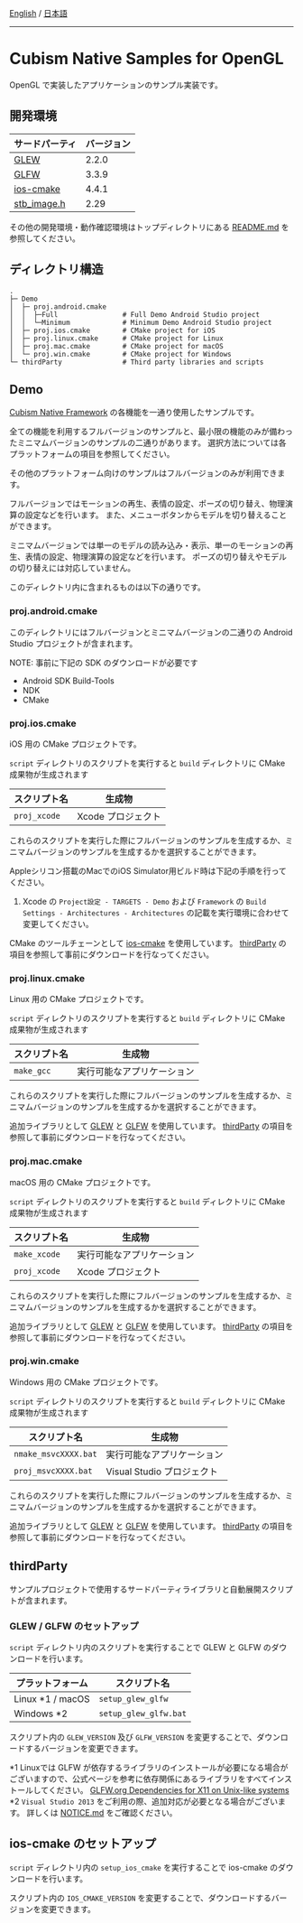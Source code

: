[English](README.md) / [日本語](README.ja.md)

---

# Cubism Native Samples for OpenGL

OpenGL で実装したアプリケーションのサンプル実装です。


## 開発環境

| サードパーティ | バージョン |
| --- | --- |
| [GLEW] | 2.2.0 |
| [GLFW] | 3.3.9 |
| [ios-cmake] | 4.4.1 |
| [stb_image.h] | 2.29 |

その他の開発環境・動作確認環境はトップディレクトリにある [README.md](/README.ja.md) を参照してください。


## ディレクトリ構造

```
.
├─ Demo
│  ├─ proj.android.cmake
│  │  ├─Full                # Full Demo Android Studio project
│  │  └─Minimum             # Minimum Demo Android Studio project
│  ├─ proj.ios.cmake        # CMake project for iOS
│  ├─ proj.linux.cmake      # CMake project for Linux
│  ├─ proj.mac.cmake        # CMake project for macOS
│  └─ proj.win.cmake        # CMake project for Windows
└─ thirdParty               # Third party libraries and scripts
```


## Demo

[Cubism Native Framework] の各機能を一通り使用したサンプルです。

全ての機能を利用するフルバージョンのサンプルと、最小限の機能のみが備わったミニマムバージョンのサンプルの二通りがあります。
選択方法については各プラットフォームの項目を参照してください。

その他のプラットフォーム向けのサンプルはフルバージョンのみが利用できます。

フルバージョンではモーションの再生、表情の設定、ポーズの切り替え、物理演算の設定などを行います。
また、メニューボタンからモデルを切り替えることができます。

ミニマムバージョンでは単一のモデルの読み込み・表示、単一のモーションの再生、表情の設定、物理演算の設定などを行います。
ポーズの切り替えやモデルの切り替えには対応していません。

[Cubism Native Framework]: https://github.com/Live2D/CubismNativeFramework

このディレクトリ内に含まれるものは以下の通りです。

### proj.android.cmake

このディレクトリにはフルバージョンとミニマムバージョンの二通りの Android Studio プロジェクトが含まれます。

NOTE: 事前に下記の SDK のダウンロードが必要です

* Android SDK Build-Tools
* NDK
* CMake

### proj.ios.cmake

iOS 用の CMake プロジェクトです。

`script` ディレクトリのスクリプトを実行すると `build` ディレクトリに CMake 成果物が生成されます

| スクリプト名 | 生成物 |
| --- | --- |
| `proj_xcode` | Xcode プロジェクト |

これらのスクリプトを実行した際にフルバージョンのサンプルを生成するか、ミニマムバージョンのサンプルを生成するかを選択することができます。

Appleシリコン搭載のMacでのiOS Simulator用ビルド時は下記の手順を行ってください。

1. Xcode の `Project設定 - TARGETS - Demo` および `Framework` の `Build Settings - Architectures - Architectures` の記載を実行環境に合わせて変更してください。


CMake のツールチェーンとして [ios-cmake] を使用しています。
[thirdParty](#thirdParty) の項目を参照して事前にダウンロードを行なってください。

[ios-cmake]: https://github.com/leetal/ios-cmake

### proj.linux.cmake

Linux 用の CMake プロジェクトです。

`script` ディレクトリのスクリプトを実行すると `build` ディレクトリに CMake 成果物が生成されます

| スクリプト名 | 生成物 |
| --- | --- |
| `make_gcc` | 実行可能なアプリケーション |

これらのスクリプトを実行した際にフルバージョンのサンプルを生成するか、ミニマムバージョンのサンプルを生成するかを選択することができます。

追加ライブラリとして [GLEW] と [GLFW] を使用しています。
[thirdParty](#thirdParty) の項目を参照して事前にダウンロードを行なってください。

### proj.mac.cmake

macOS 用の CMake プロジェクトです。

`script` ディレクトリのスクリプトを実行すると `build` ディレクトリに CMake 成果物が生成されます

| スクリプト名 | 生成物 |
| --- | --- |
| `make_xcode` | 実行可能なアプリケーション |
| `proj_xcode` | Xcode プロジェクト |

これらのスクリプトを実行した際にフルバージョンのサンプルを生成するか、ミニマムバージョンのサンプルを生成するかを選択することができます。

追加ライブラリとして [GLEW] と [GLFW] を使用しています。
[thirdParty](#thirdParty) の項目を参照して事前にダウンロードを行なってください。

### proj.win.cmake

Windows 用の CMake プロジェクトです。

`script` ディレクトリのスクリプトを実行すると `build` ディレクトリに CMake 成果物が生成されます

| スクリプト名 | 生成物 |
| --- | --- |
| `nmake_msvcXXXX.bat` | 実行可能なアプリケーション |
| `proj_msvcXXXX.bat` | Visual Studio プロジェクト |

これらのスクリプトを実行した際にフルバージョンのサンプルを生成するか、ミニマムバージョンのサンプルを生成するかを選択することができます。

追加ライブラリとして [GLEW] と [GLFW] を使用しています。
[thirdParty](#thirdParty) の項目を参照して事前にダウンロードを行なってください。

## thirdParty

サンプルプロジェクトで使用するサードパーティライブラリと自動展開スクリプトが含まれます。

### GLEW / GLFW のセットアップ

`script` ディレクトリ内のスクリプトを実行することで GLEW と GLFW のダウンロードを行います。

| プラットフォーム | スクリプト名 |
| --- | --- |
| Linux *1 / macOS | `setup_glew_glfw` |
| Windows *2 | `setup_glew_glfw.bat` |

スクリプト内の `GLEW_VERSION` 及び `GLFW_VERSION` を変更することで、ダウンロードするバージョンを変更できます。

*1 Linuxでは GLFW が依存するライブラリのインストールが必要になる場合がございますので、公式ページを参考に依存関係にあるライブラリをすべてインストールしてください。
[GLFW.org Dependencies for X11 on Unix-like systems](https://www.glfw.org/docs/latest/compile_guide.html#compile_deps_x11)
*2 `Visual Studio 2013` をご利用の際、追加対応が必要となる場合がございます。
詳しくは [NOTICE.md](/NOTICE.ja.md) をご確認ください。

## ios-cmake のセットアップ

`script` ディレクトリ内の `setup_ios_cmake` を実行することで ios-cmake のダウンロードを行います。

スクリプト内の `IOS_CMAKE_VERSION` を変更することで、ダウンロードするバージョンを変更できます。

[GLEW]: https://github.com/nigels-com/glew
[GLFW]: https://github.com/glfw/glfw
[ios-cmake]: https://github.com/leetal/ios-cmake
[stb_image.h]: https://github.com/nothings/stb/blob/master/stb_image.h

